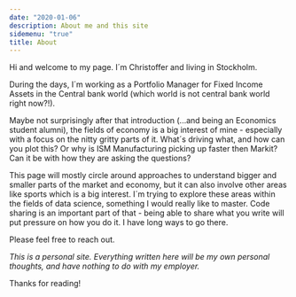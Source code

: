 ```yaml
---
date: "2020-01-06"
description: About me and this site
sidemenu: "true"
title: About
---
```


Hi and welcome to my page. I´m Christoffer and living in Stockholm.

During the days, I´m working as a Portfolio Manager for Fixed Income Assets in the Central bank world (which world is not central bank world right now?!).
 
Maybe not surprisingly after that introduction (...and being an Economics student alumni), the fields of economy is a big interest of mine - especially with a focus on the nitty gritty parts of it. What´s driving what, and how can you plot this? Or why is ISM Manufacturing picking up faster then Markit? Can it be with how they are asking the questions?

This page will mostly circle around approaches to understand bigger and smaller parts of the market and economy, but it can also involve other areas like sports which is a big interest. I´m trying to explore these areas within the fields of data science, something I would really like to master. Code sharing is an important part of that - being able to share what you write will put pressure on how you do it. I have long ways to go there. 

Please feel free to reach out.

*This is a personal site. Everything written here will be my own personal thoughts, and have nothing to do with my employer.*

Thanks for reading!
